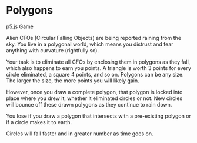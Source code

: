# Polygons

p5.js Game

Alien CFOs (Circular Falling Objects) are being reported raining from the sky. You live in a polygonal world, which means you distrust and fear anything with curvature (rightfully so). 

Your task is to eliminate all CFOs by enclosing them in polygons as they fall, which also happens to earn you points. A triangle is worth 3 points for every circle eliminated, a square 4 points, and so on. Polygons can be any size. The larger the size, the more points you will likely gain. 

However, once you draw a complete polygon, that polygon is locked into place where you drew it, whether it eliminated circles or not. New circles will bounce off these drawn polygons as they continue to rain down.

You lose if you draw a polygon that intersects with a pre-existing polygon or if a circle makes it to earth. 

Circles will fall faster and in greater number as time goes on. 